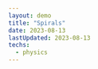 ```yaml
---
layout: demo
title: "Spirals"
date: 2023-08-13
lastUpdated: 2023-08-13
techs:
  - physics
---
```



